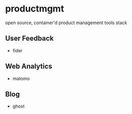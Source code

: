 # productmgmt
open source, container'd product management tools stack

## User Feedback ##

- fider

## Web Analytics ##

- matomo

## Blog ##

- ghost
